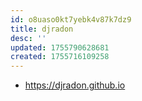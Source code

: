 ```yaml
---
id: o8uaso0kt7yebk4v87k7dz9
title: djradon
desc: ''
updated: 1755790628681
created: 1755716109258
---
```


- https://djradon.github.io
